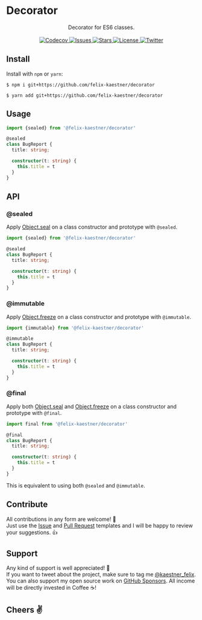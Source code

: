 # Decorator

<p align="center">
    <span>Decorator for ES6 classes.</span>
    <br><br>
    <a href="https://app.codecov.io/gh/felix-kaestner/decorator/">
        <img alt="Codecov" src="https://img.shields.io/codecov/c/github/felix-kaestner/decorator?color=29b6f6&style=flat-square&token=G0HFHGFM94">
    </a>
    <a href="https://github.com/felix-kaestner/decorator/issues">
        <img alt="Issues" src="https://img.shields.io/github/issues/felix-kaestner/decorator?color=29b6f6&style=flat-square">
    </a>
    <a href="https://github.com/felix-kaestner/decorator/stargazers">
        <img alt="Stars" src="https://img.shields.io/github/stars/felix-kaestner/decorator?color=29b6f6&style=flat-square">
    </a>
    <a href="https://github.com/felix-kaestner/decorator/blob/main/LICENSE">
        <img alt="License" src="https://img.shields.io/github/license/felix-kaestner/decorator?color=29b6f6&style=flat-square">
    </a>
    <a href="https://twitter.com/kaestner_felix">
        <img alt="Twitter" src="https://img.shields.io/badge/twitter-@kaestner_felix-29b6f6?style=flat-square">
    </a>
</p>

## Install

Install with `npm` or `yarn`:

```
$ npm i git+https://github.com/felix-kaestner/decorator
```

```
$ yarn add git+https://github.com/felix-kaestner/decorator
```

## Usage

```TypeScript
import {sealed} from '@felix-kaestner/decorator'

@sealed
class BugReport {
  title: string;

  constructor(t: string) {
    this.title = t
  }
}
```

## API

### @sealed

Apply [Object.seal](https://developer.mozilla.org/en-US/docs/Web/JavaScript/Reference/Global_Objects/Object/seal) on a class constructor and prototype with `@sealed`.

```TypeScript
import {sealed} from '@felix-kaestner/decorator'

@sealed
class BugReport {
  title: string;

  constructor(t: string) {
    this.title = t
  }
}
```

### @immutable

Apply [Object.freeze](https://developer.mozilla.org/en-US/docs/Web/JavaScript/Reference/Global_Objects/Object/freeze) on a class constructor and prototype with `@immutable`.

```TypeScript
import {immutable} from '@felix-kaestner/decorator'

@immutable
class BugReport {
  title: string;

  constructor(t: string) {
    this.title = t
  }
}
```

### @final

Apply both [Object.seal](https://developer.mozilla.org/en-US/docs/Web/JavaScript/Reference/Global_Objects/Object/seal) and [Object.freeze](https://developer.mozilla.org/en-US/docs/Web/JavaScript/Reference/Global_Objects/Object/freeze) on a class constructor and prototype with `@final`.

```TypeScript
import final from '@felix-kaestner/decorator'

@final
class BugReport {
  title: string;

  constructor(t: string) {
    this.title = t
  }
}
```

This is equivalent to using both `@sealed` and `@immutable`.

## Contribute

All contributions in any form are welcome! 🙌  
Just use the [Issue](.github/ISSUE_TEMPLATE) and [Pull Request](.github/PULL_REQUEST_TEMPLATE) templates and
I will be happy to review your suggestions. 👍

## Support

Any kind of support is well appreciated! 👏  
If you want to tweet about the project, make sure to tag me [@kaestner_felix](https://twitter.com/kaestner_felix). You can also support my open source work on [GitHub Sponsors](https://github.com/sponsors/felix-kaestner). All income will be directly invested in Coffee ☕!

## Cheers ✌
